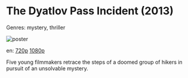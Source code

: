 # The Dyatlov Pass Incident (2013)

Genres: mystery, thriller

![poster](http://image.tmdb.org/t/p/w500/3JQbPneTS10fxhgiRXfe4FXtT8S.jpg)

en:
  [720p](magnet:?xt=urn:btih:7399BC593012338D581D767733FB1ABBC489A0BB&tr=udp://glotorrents.pw:6969/announce&tr=udp://tracker.opentrackr.org:1337/announce&tr=udp://torrent.gresille.org:80/announce&tr=udp://tracker.openbittorrent.com:80&tr=udp://tracker.coppersurfer.tk:6969&tr=udp://tracker.leechers-paradise.org:6969&tr=udp://p4p.arenabg.ch:1337&tr=udp://tracker.internetwarriors.net:1337)
  [1080p](magnet:?xt=urn:btih:9A09A4FDFC8B727D8FB1BCF31A8A1C3E8CA92E4F&tr=udp://glotorrents.pw:6969/announce&tr=udp://tracker.opentrackr.org:1337/announce&tr=udp://torrent.gresille.org:80/announce&tr=udp://tracker.openbittorrent.com:80&tr=udp://tracker.coppersurfer.tk:6969&tr=udp://tracker.leechers-paradise.org:6969&tr=udp://p4p.arenabg.ch:1337&tr=udp://tracker.internetwarriors.net:1337)
  


Five young filmmakers retrace the steps of a doomed group of hikers in pursuit of an unsolvable mystery.